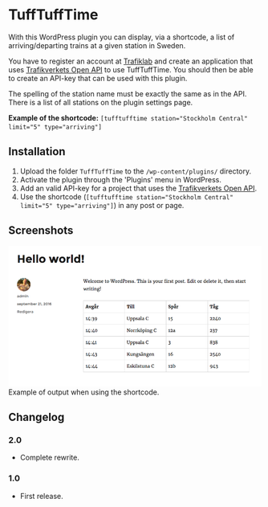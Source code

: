 # TuffTuffTime

With this WordPress plugin you can display, via a shortcode, a list of arriving/departing trains at a given station in Sweden.

You have to register an account at [Trafiklab](https://www.trafiklab.se/) and create an application that uses [Trafikverkets Open API](https://www.trafiklab.se/api/trafikverket-oppet-api) to use TuffTuffTime. You should then be able to create an API-key that can be used with this plugin.

The spelling of the station name must be exactly the same as in the API. There is a list of all stations on the plugin settings page.

**Example of the shortcode:** `[tufftufftime station="Stockholm Central" limit="5" type="arriving"]`

## Installation
1. Upload the folder `TuffTuffTime` to the `/wp-content/plugins/` directory.
2. Activate the plugin through the 'Plugins' menu in WordPress.
3. Add an valid API-key for a project that uses the [Trafikverkets Open API](https://www.trafiklab.se/api/trafikverket-oppet-api).
4. Use the shortcode (`[tufftufftime station="Stockholm Central" limit="5" type="arriving"]`) in any post or page.

## Screenshots

![Example of output when using the shortcode.](screenshot-1.png)
Example of output when using the shortcode.

## Changelog

### 2.0
* Complete rewrite.

### 1.0
* First release.
